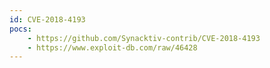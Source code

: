 ```yaml
---
id: CVE-2018-4193
pocs:
    - https://github.com/Synacktiv-contrib/CVE-2018-4193
    - https://www.exploit-db.com/raw/46428
---
```

